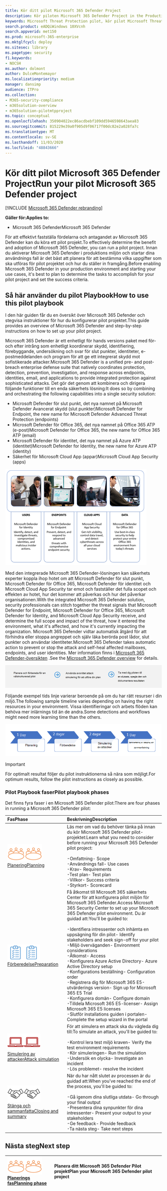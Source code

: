 ```yaml
---
title: Kör ditt pilot Microsoft 365 Defender Project
description: Kör piloten Microsoft 365 Defender Project in the Production för att effektivt fastställa fördelarna och antagandet av Microsoft 365 Defender.
keywords: Microsoft Threat Protection pilot, kör pilot Microsoft Threat Protection Project, utvärdera Microsoft Threat Protection i Production, Microsoft Threat Protection Pilot-projekt, cyberterrorism-säkerhet, Avancerat hot, företags säkerhet, enheter, enhet, identitet, användare, data, program, tillbud, automatiserad undersökning och reparation, avancerad jakt
search.product: eADQiWindows 10XVcnh
search.appverid: met150
ms.prod: microsoft-365-enterprise
ms.mktglfcycl: deploy
ms.sitesec: library
ms.pagetype: security
f1.keywords:
- NOCSH
ms.author: dolmont
author: DulceMontemayor
ms.localizationpriority: medium
manager: dansimp
audience: ITPro
ms.collection:
- M365-security-compliance
- m365solution-overview
- m365solution-pilotmtpproject
ms.topic: conceptual
ms.openlocfilehash: 350904022ec86acdbebf109dd5946598643aea83
ms.sourcegitcommit: 815229e39a0f905d9f06717f00dc82e2a028fa7c
ms.translationtype: MT
ms.contentlocale: sv-SE
ms.lasthandoff: 11/03/2020
ms.locfileid: "48843666"
---
```

# <a name="run-your-pilot-microsoft-365-defender-project"></a><span data-ttu-id="28f0e-104">Kör ditt pilot Microsoft 365 Defender Project</span><span class="sxs-lookup"><span data-stu-id="28f0e-104">Run your pilot Microsoft 365 Defender project</span></span> 

[!INCLUDE [Microsoft 365 Defender rebranding](../includes/microsoft-defender.md)]


<span data-ttu-id="28f0e-105">**Gäller för:**</span><span class="sxs-lookup"><span data-stu-id="28f0e-105">**Applies to:**</span></span>
- <span data-ttu-id="28f0e-106">Microsoft 365 Defender</span><span class="sxs-lookup"><span data-stu-id="28f0e-106">Microsoft 365 Defender</span></span>

<span data-ttu-id="28f0e-107">För att effektivt fastställa fördelarna och antagandet av Microsoft 365 Defender kan du köra ett pilot projekt.</span><span class="sxs-lookup"><span data-stu-id="28f0e-107">To effectively determine the benefit and adoption of Microsoft 365 Defender, you can run a pilot project.</span></span> <span data-ttu-id="28f0e-108">Innan du aktiverar Microsoft 365 Defender i produktions miljön och startar dina användnings fall är det bäst att planera för att bestämma vilka uppgifter som ska utföras för pilot projektet och hur du ställer in framgång.</span><span class="sxs-lookup"><span data-stu-id="28f0e-108">Before enabling Microsoft 365 Defender in your production environment and starting your use cases, it's best to plan to determine the tasks to accomplish for your pilot project and set the success criteria.</span></span> 


## <a name="how-to-use-this-pilot-playbook"></a><span data-ttu-id="28f0e-109">Så här använder du pilot Playbook</span><span class="sxs-lookup"><span data-stu-id="28f0e-109">How to use this pilot playbook</span></span>

<span data-ttu-id="28f0e-110">I den här guiden får du en översikt över Microsoft 365 Defender och stegvisa instruktioner för hur du konfigurerar pilot projektet.</span><span class="sxs-lookup"><span data-stu-id="28f0e-110">This guide provides an overview of Microsoft 365 Defender and step-by-step instructions on how to set up your pilot project.</span></span> 

<span data-ttu-id="28f0e-111">Microsoft 365 Defender är ett enhetligt för hands versions paket med för-och efter intrång som enhetligt koordinerar skydd, identifiering, förebyggande, undersökning och svar för slut punkter, identiteter, e-postmeddelanden och program för att ge ett integrerat skydd mot sofistikerade attacker.</span><span class="sxs-lookup"><span data-stu-id="28f0e-111">Microsoft 365 Defender is a unified pre- and post-breach enterprise defense suite that natively coordinates protection, detection, prevention, investigation, and response across endpoints, identities, email, and applications to provide integrated protection against sophisticated attacks.</span></span> <span data-ttu-id="28f0e-112">Det gör det genom att kombinera och dirigera följande funktioner till en enda säkerhets lösning:</span><span class="sxs-lookup"><span data-stu-id="28f0e-112">It does so by combining and orchestrating the following capabilities into a single security solution:</span></span>
  - <span data-ttu-id="28f0e-113">Microsoft Defender för slut punkt, det nya namnet på Microsoft Defender Avancerat skydd (slut punkter)</span><span class="sxs-lookup"><span data-stu-id="28f0e-113">Microsoft Defender for Endpoint, the new name for Microsoft Defender Advanced Threat Protection (endpoints)</span></span>
  - <span data-ttu-id="28f0e-114">Microsoft Defender för Office 365, det nya namnet på Office 365 ATP (e-post)</span><span class="sxs-lookup"><span data-stu-id="28f0e-114">Microsoft Defender for Office 365, the new name for Office 365 ATP (email)</span></span> 
  - <span data-ttu-id="28f0e-115">Microsoft Defender för identitet, det nya namnet på Azure ATP (identitet)</span><span class="sxs-lookup"><span data-stu-id="28f0e-115">Microsoft Defender for Identity, the new name for Azure ATP (identity)</span></span> 
  - <span data-ttu-id="28f0e-116">Säkerhet för Microsoft Cloud App (appar)</span><span class="sxs-lookup"><span data-stu-id="28f0e-116">Microsoft Cloud App Security (apps)</span></span>

![Bild of_Microsoft 365 Defender-lösning för användare, Microsoft Defender för identitet för slut punkter Microsoft Defender för slut punkter, moln program, Microsoft Cloud App-säkerhet och för data, Microsoft Defender för Office 365](../../media/mtp/m365pillars.png)

<span data-ttu-id="28f0e-118">Med den integrerade Microsoft 365 Defender-lösningen kan säkerhets experter koppla ihop hotet om att Microsoft Defender för slut punkt, Microsoft Defender för Office 365, Microsoft Defender för identitet och Microsoft Cloud App Security tar emot och fastställer det fulla scopet och effekten av hotet, hur det kommer att påverkas och hur det påverkar organisationen.</span><span class="sxs-lookup"><span data-stu-id="28f0e-118">With the integrated Microsoft 365 Defender solution, security professionals can stitch together the threat signals that Microsoft Defender for Endpoint, Microsoft Defender for Office 365, Microsoft Defender for Identity, and Microsoft Cloud App Security receive, and determine the full scope and impact of the threat, how it entered the environment, what it's affected, and how it's currently impacting the organization.</span></span> <span data-ttu-id="28f0e-119">Microsoft 365 Defender vidtar automatisk åtgärd för att förhindra eller stoppa angreppet och själv läka berörda post lådor, slut punkter och användar identiteter.</span><span class="sxs-lookup"><span data-stu-id="28f0e-119">Microsoft 365 Defender takes automatic action to prevent or stop the attack and self-heal affected mailboxes, endpoints, and user identities.</span></span> <span data-ttu-id="28f0e-120">Mer information finns i [Microsoft 365 Defender-översikten](https://docs.microsoft.com/microsoft-365/security/mtp/microsoft-threat-protection) .</span><span class="sxs-lookup"><span data-stu-id="28f0e-120">See the [Microsoft 365 Defender overview](https://docs.microsoft.com/microsoft-365/security/mtp/microsoft-threat-protection) for details.</span></span>

![Faser i en Microsoft 365 Defender pilot](../../media/pilotphases.png)

<span data-ttu-id="28f0e-122">Följande exempel tids linje varierar beroende på om du har rätt resurser i din miljö.</span><span class="sxs-lookup"><span data-stu-id="28f0e-122">The following sample timeline varies depending on having the right resources in your environment.</span></span> <span data-ttu-id="28f0e-123">Vissa identifieringar och arbets flöden kan behöva mer inlärnings tid än de andra.</span><span class="sxs-lookup"><span data-stu-id="28f0e-123">Some detections and workflows might need more learning time than the others.</span></span>

![Exempel på tids linje i en Microsoft 365 Defender pilot](../../media/pilotimeline.png)

>[!IMPORTANT]
><span data-ttu-id="28f0e-125">För optimalt resultat följer du pilot instruktionerna så nära som möjligt.</span><span class="sxs-lookup"><span data-stu-id="28f0e-125">For optimum results, follow the pilot instructions as closely as possible.</span></span>


### <a name="pilot-playbook-phases"></a><span data-ttu-id="28f0e-126">Pilot Playbook faser</span><span class="sxs-lookup"><span data-stu-id="28f0e-126">Pilot playbook phases</span></span> 

<span data-ttu-id="28f0e-127">Det finns fyra faser i en Microsoft 365 Defender pilot:</span><span class="sxs-lookup"><span data-stu-id="28f0e-127">There are four phases in running a Microsoft 365 Defender pilot:</span></span>

|<span data-ttu-id="28f0e-128">Fas</span><span class="sxs-lookup"><span data-stu-id="28f0e-128">Phase</span></span> | <span data-ttu-id="28f0e-129">Beskrivning</span><span class="sxs-lookup"><span data-stu-id="28f0e-129">Description</span></span> | 
|:-------|:-----|
| <span data-ttu-id="28f0e-130">![Planering](../../media/mtp/plan.png)</span><span class="sxs-lookup"><span data-stu-id="28f0e-130">![Planning](../../media/mtp/plan.png)</span></span><br>[<span data-ttu-id="28f0e-131">Planering</span><span class="sxs-lookup"><span data-stu-id="28f0e-131">Planning</span></span>](mtp-pilot-plan.md)| <span data-ttu-id="28f0e-132">Läs mer om vad du behöver tänka på innan du kör Microsoft 365 Defender pilot-projektet:</span><span class="sxs-lookup"><span data-stu-id="28f0e-132">Learn what you need to consider before running your Microsoft 365 Defender pilot project:</span></span> <br><br><span data-ttu-id="28f0e-133">-Omfattning</span><span class="sxs-lookup"><span data-stu-id="28f0e-133">- Scope</span></span> <br> <span data-ttu-id="28f0e-134">-Användnings fall</span><span class="sxs-lookup"><span data-stu-id="28f0e-134">- Use cases</span></span> <br><span data-ttu-id="28f0e-135">-Krav</span><span class="sxs-lookup"><span data-stu-id="28f0e-135">- Requirements</span></span> <br><span data-ttu-id="28f0e-136">-Test plan</span><span class="sxs-lookup"><span data-stu-id="28f0e-136">- Test plan</span></span> <br> <span data-ttu-id="28f0e-137">-Villkor</span><span class="sxs-lookup"><span data-stu-id="28f0e-137">- Success criteria</span></span> <br> <span data-ttu-id="28f0e-138">-Styrkort</span><span class="sxs-lookup"><span data-stu-id="28f0e-138">- Scorecard</span></span> 
| <span data-ttu-id="28f0e-139">![Förberedelse](../../media/mtp/prep.png)</span><span class="sxs-lookup"><span data-stu-id="28f0e-139">![Preparation](../../media/mtp/prep.png)</span></span> <br>[<span data-ttu-id="28f0e-140">Förberedelse</span><span class="sxs-lookup"><span data-stu-id="28f0e-140">Preparation</span></span>](mtp-evaluation.md)|  <span data-ttu-id="28f0e-141">Få åtkomst till Microsoft 365 säkerhets Center för att konfigurera pilot miljön för Microsoft 365 Defender.</span><span class="sxs-lookup"><span data-stu-id="28f0e-141">Access Microsoft 365 Security Center to set up your Microsoft 365 Defender pilot  environment.</span></span> <span data-ttu-id="28f0e-142">Du är guidad att:</span><span class="sxs-lookup"><span data-stu-id="28f0e-142">You'll be guided to:</span></span><br><br><span data-ttu-id="28f0e-143">-Identifiera intressenter och inhämta en uppsägning för din pilot</span><span class="sxs-lookup"><span data-stu-id="28f0e-143">- Identify stakeholders and seek sign-off for your pilot</span></span> <br> <span data-ttu-id="28f0e-144">-Miljö överväganden</span><span class="sxs-lookup"><span data-stu-id="28f0e-144">- Environment considerations</span></span> <br><span data-ttu-id="28f0e-145">-Åtkomst</span><span class="sxs-lookup"><span data-stu-id="28f0e-145">- Access</span></span> <br><span data-ttu-id="28f0e-146">-Konfigurera Azure Active Directory</span><span class="sxs-lookup"><span data-stu-id="28f0e-146">- Azure Active Directory setup</span></span> <br> <span data-ttu-id="28f0e-147">-Konfigurations beställning</span><span class="sxs-lookup"><span data-stu-id="28f0e-147">- Configuration order</span></span> <br> <span data-ttu-id="28f0e-148">-Registrera dig för Microsoft 365 E5-utvärderings version</span><span class="sxs-lookup"><span data-stu-id="28f0e-148">- Sign up for Microsoft 365 E5 Trial</span></span> <br> <span data-ttu-id="28f0e-149">-Konfigurera domän</span><span class="sxs-lookup"><span data-stu-id="28f0e-149">- Configure domain</span></span> <br><span data-ttu-id="28f0e-150">-Tilldela Microsoft 365 E5-licenser</span><span class="sxs-lookup"><span data-stu-id="28f0e-150">- Assign Microsoft 365 E5 licenses</span></span> <br> <span data-ttu-id="28f0e-151">-Slutför installations guiden i portalen</span><span class="sxs-lookup"><span data-stu-id="28f0e-151">- Complete the setup wizard in the portal</span></span>|
| <span data-ttu-id="28f0e-152">![Simulering av attacker](../../media/mtp/run-sim.png)</span><span class="sxs-lookup"><span data-stu-id="28f0e-152">![Attack simulation](../../media/mtp/run-sim.png)</span></span> <br>[<span data-ttu-id="28f0e-153">Simulering av attacker</span><span class="sxs-lookup"><span data-stu-id="28f0e-153">Attack simulation</span></span>](mtp-pilot-simulate.md) | <span data-ttu-id="28f0e-154">För att simulera en attack ska du vägleda dig till:</span><span class="sxs-lookup"><span data-stu-id="28f0e-154">To simulate an attack, you'll be guided to:</span></span><br><br><span data-ttu-id="28f0e-155">-Kontrol lera test miljö kraven</span><span class="sxs-lookup"><span data-stu-id="28f0e-155">- Verify the test environment requirements</span></span> <br><span data-ttu-id="28f0e-156">-Kör simuleringen</span><span class="sxs-lookup"><span data-stu-id="28f0e-156">-  Run the simulation</span></span> <br><span data-ttu-id="28f0e-157">-Undersök en olycka</span><span class="sxs-lookup"><span data-stu-id="28f0e-157">- Investigate an incident</span></span> <br><span data-ttu-id="28f0e-158">-Lös problemet</span><span class="sxs-lookup"><span data-stu-id="28f0e-158">- resolve the incident</span></span> 
| <span data-ttu-id="28f0e-159">![Stänga och sammanfatta](../../media/mtp/close.png)</span><span class="sxs-lookup"><span data-stu-id="28f0e-159">![Closing and summary](../../media/mtp/close.png)</span></span> <br>[<span data-ttu-id="28f0e-160">Stänga och sammanfatta</span><span class="sxs-lookup"><span data-stu-id="28f0e-160">Closing and summary</span></span>](mtp-pilot-close.md) | <span data-ttu-id="28f0e-161">När du har nått slutet av processen är du guidad att:</span><span class="sxs-lookup"><span data-stu-id="28f0e-161">When you've reached the end of the process, you'll be guided to:</span></span><br><br><span data-ttu-id="28f0e-162">-Gå igenom dina slutliga utdata</span><span class="sxs-lookup"><span data-stu-id="28f0e-162">- Go through your final output</span></span><br><span data-ttu-id="28f0e-163">-Presentera dina synpunkter för dina intressenter</span><span class="sxs-lookup"><span data-stu-id="28f0e-163">- Present your output to your stakeholders</span></span> <br><span data-ttu-id="28f0e-164">-Ge feedback</span><span class="sxs-lookup"><span data-stu-id="28f0e-164">- Provide feedback</span></span> <br><span data-ttu-id="28f0e-165">-Ta nästa steg</span><span class="sxs-lookup"><span data-stu-id="28f0e-165">- Take next steps</span></span> 

## <a name="next-step"></a><span data-ttu-id="28f0e-166">Nästa steg</span><span class="sxs-lookup"><span data-stu-id="28f0e-166">Next step</span></span>
|<span data-ttu-id="28f0e-167">![Planerings fas](../../media/mtp/plan.png)</span><span class="sxs-lookup"><span data-stu-id="28f0e-167">![Planning phase](../../media/mtp/plan.png)</span></span> <br>[<span data-ttu-id="28f0e-168">Planerings fas</span><span class="sxs-lookup"><span data-stu-id="28f0e-168">Planning phase</span></span>](mtp-pilot-plan.md) | <span data-ttu-id="28f0e-169">Planera ditt Microsoft 365 Defender Pilot projekt</span><span class="sxs-lookup"><span data-stu-id="28f0e-169">Plan your Microsoft 365 Defender pilot project</span></span> 
|:-------|:-----|
